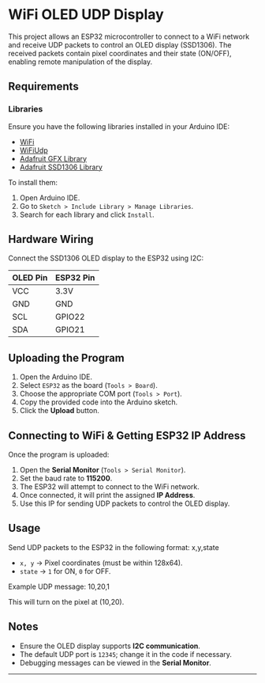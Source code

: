 
# WiFi OLED UDP Display

This project allows an ESP32 microcontroller to connect to a WiFi network and receive UDP packets to control an OLED display (SSD1306). The received packets contain pixel coordinates and their state (ON/OFF), enabling remote manipulation of the display.

## Requirements

### Libraries
Ensure you have the following libraries installed in your Arduino IDE:
- [WiFi](https://www.arduino.cc/en/Reference/WiFi)
- [WiFiUdp](https://www.arduino.cc/en/Reference/WiFiUDP)
- [Adafruit GFX Library](https://github.com/adafruit/Adafruit-GFX-Library)
- [Adafruit SSD1306 Library](https://github.com/adafruit/Adafruit_SSD1306)

To install them:
1. Open Arduino IDE.
2. Go to `Sketch > Include Library > Manage Libraries`.
3. Search for each library and click `Install`.

## Hardware Wiring

Connect the SSD1306 OLED display to the ESP32 using I2C:

| OLED Pin | ESP32 Pin |
|----------|----------|
| VCC      | 3.3V     |
| GND      | GND      |
| SCL      | GPIO22   |
| SDA      | GPIO21   |

## Uploading the Program

1. Open the Arduino IDE.
2. Select `ESP32` as the board (`Tools > Board`).
3. Choose the appropriate COM port (`Tools > Port`).
4. Copy the provided code into the Arduino sketch.
5. Click the **Upload** button.

## Connecting to WiFi & Getting ESP32 IP Address

Once the program is uploaded:

1. Open the **Serial Monitor** (`Tools > Serial Monitor`).
2. Set the baud rate to **115200**.
3. The ESP32 will attempt to connect to the WiFi network.
4. Once connected, it will print the assigned **IP Address**.
5. Use this IP for sending UDP packets to control the OLED display.

## Usage

Send UDP packets to the ESP32 in the following format: x,y,state

- `x, y` → Pixel coordinates (must be within 128x64).
- `state` → `1` for ON, `0` for OFF.

Example UDP message: 10,20,1

This will turn on the pixel at (10,20).

## Notes

- Ensure the OLED display supports **I2C communication**.
- The default UDP port is `12345`; change it in the code if necessary.
- Debugging messages can be viewed in the **Serial Monitor**.

---




